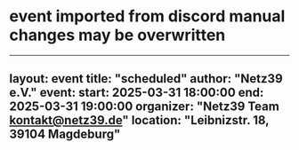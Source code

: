 # event imported from discord manual changes may be overwritten
---
 
layout: event
title: "scheduled"
author: "Netz39 e.V." 
event:
  start: 2025-03-31 18:00:00 
  end:   2025-03-31 19:00:00 
  organizer: "Netz39 Team <kontakt@netz39.de>" 
  location: "Leibnizstr. 18, 39104 Magdeburg"
---